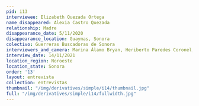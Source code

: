 ```yaml
---
pid: i13
interviewee: Elizabeth Quezada Ortega
name_disappeared: Alexia Castro Quezada
relationship: Madre
disappearance_date: 5/11/2020
disappearance_location: Guaymas, Sonora
colectivo: Guerreras Buscadoras de Sonora
interviewers_and_camera: Marina Álamo Bryan, Heriberto Paredes Coronel, Rodrigo Caballero
interview_date: 14/11/2021
location_region: Noroeste
location_state: Sonora
order: '13'
layout: entrevista
collection: entrevistas
thumbnail: "/img/derivatives/simple/i14/thumbnail.jpg"
full: "/img/derivatives/simple/i14/fullwidth.jpg"
---
```

